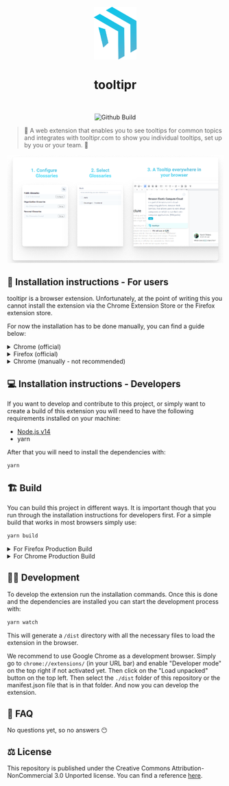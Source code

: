 <p align="center">
  <img width="100px" src="./docs/logo.svg" alt="Headless Recorder" />
  <h1 align="center">tooltipr</h1>
  <br/>
  <p align="center">
    <img src="https://github.com/chibat/chrome-extension-typescript-starter/workflows/build/badge.svg" alt="Github Build"/>
  </p>
</p>

<!-- <img src="https://img.shields.io/chrome-web-store/users/djeegiggegleadkkbgopoonhjimgehda?label=Chrome%20Webstore%20-%20Users" alt="Chrome Webstore Users" />
    <img src="https://img.shields.io/chrome-web-store/v/djeegiggegleadkkbgopoonhjimgehda?label=Chrome%20Webstore" alt="Chrome Webstore Version" />
    <img src="https://img.shields.io/github/license/checkly/headless-recorder?label=License" alt="License" /> -->

> 🦮 A web extension that enables you to see tooltips for common topics and integrates with tooltipr.com to show you individual tooltips, set up by you or your team. 🦮

![A banner showing the functionality of tooltipr](./docs/promo-banner.png)

## 📝 Installation instructions - For users

tooltipr is a browser extension. Unfortunately, at the point of writing this you cannot install the extension via the Chrome Extension Store or the Firefox extension store.

For now the installation has to be done manually, you can find a guide below:

<details>
 <summary>Chrome (official)</summary>

1. Head over to the [Chrome Extension Page](https://chrome.google.com/webstore/detail/tooltipr/amlhfkcdbngifgpdgnaihjamanlejngi)
2. Click Add on Chrome

</details>

<details>
 <summary>Firefox (official)</summary>

1. Head over to the [Firefox Add-On Page of tooltipr](https://addons.mozilla.org/en-US/firefox/addon/tooltipr/)
2. Add the Add-On to your Firefox

</details>

<details>
 <summary>Chrome (manually - not recommended)</summary>

1. Head over to our [releases tab](https://github.com/igeligel/tooltipr-extension/releases): https://github.com/igeligel/tooltipr-extension/releases
2. You will find a `tooltipr-release-chrome.zip` file at the bottom of the release. Download this file. Put it somewhere where you do not delete it.
3. In Chrome, go to the extensions page ([`chrome://extensions/`](about:debugging#/runtime/this-firefox)). Just paste this into the URL bar.
4. Enable Developer Mode on the top right of the screen.
5. Drag the `tooltipr-release-chrome.zip` file anywhere on the page to import it (do not delete zip afterward).

</details>

## 💻 Installation instructions - Developers

If you want to develop and contribute to this project, or simply want to create a build of this extension you will need to have the following requirements installed on your machine:

- [Node.js v14](https://nodejs.org/)
- yarn

After that you will need to install the dependencies with:

```bash
yarn
```

## 🏗️ Build

You can build this project in different ways. It is important though that you run through the installation instructions for developers first. For a simple build that works in most browsers simply use:

```bash
yarn build
```

<details>
 <summary>For Firefox Production Build</summary>

Go to the main directory and use the following command

```
yarn build:firefox
```

This will create a zip file in the root directory called similar to `tooltipr-release-firefox.zip`.

</details>

<details>
 <summary>For Chrome Production Build</summary>

Go to the main directory and use the following command

```
yarn build:chrome
```

This will create a zip file in the root directory called similar to `tooltipr-release-chrome.zip`.

</details>

## 🧑‍💻 Development

To develop the extension run the installation commands. Once this is done and the dependencies are installed you can start the development process with:

```bash
yarn watch
```

This will generate a `/dist` directory with all the necessary files to load the extension in the browser.

We recommend to use Google Chrome as a development browser. Simply go to `chrome://extensions/` (in your URL bar) and enable "Developer mode" on the top right if not activated yet. Then click on the "Load unpacked" button on the top left. Then select the `./dist` folder of this repository or the manifest.json file that is in that folder. And now you can develop the extension.

## 🤔 FAQ

No questions yet, so no answers 😶

## ⚖️ License

This repository is published under the Creative Commons Attribution-NonCommercial 3.0 Unported license. You can find a reference [here](https://creativecommons.org/licenses/by-nc/3.0/).

